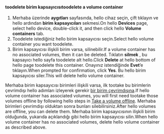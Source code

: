 <!--author=SharS last changed: 9/16/15-->

#### <a name="toodelete-a-volume-container"></a><span data-ttu-id="d94ea-101">toodelete birim kapsayıcısı</span><span class="sxs-lookup"><span data-stu-id="d94ea-101">toodelete a volume container</span></span>
1. <span data-ttu-id="d94ea-102">Merhaba üzerinde **aygıtları** sayfasında, hello cihaz seçin, çift tıklayın ve hello ardından **birim kapsayıcıları** sekmesi.</span><span class="sxs-lookup"><span data-stu-id="d94ea-102">On hello **Devices** page, select hello device, double-click it, and then click hello **Volume containers** tab.</span></span>
2. <span data-ttu-id="d94ea-103">Toodelete istediğiniz hello birim kapsayıcısı seçin.</span><span class="sxs-lookup"><span data-stu-id="d94ea-103">Select hello volume container you want toodelete.</span></span>
3. <span data-ttu-id="d94ea-104">Birim kapsayıcısı ilişkili birim varsa, silinebilir.</span><span class="sxs-lookup"><span data-stu-id="d94ea-104">If a volume container has no associated volumes, then it can be deleted.</span></span> <span data-ttu-id="d94ea-105">Tıklatın **silmek** , bu kapsayıcı hello sayfa toodelete alt hello.</span><span class="sxs-lookup"><span data-stu-id="d94ea-105">Click **Delete** at hello bottom of hello page toodelete this container.</span></span> <span data-ttu-id="d94ea-106">Onayınız istendiğinde **Evet**’e tıklayın.</span><span class="sxs-lookup"><span data-stu-id="d94ea-106">When prompted for confirmation, click **Yes**.</span></span> <span data-ttu-id="d94ea-107">Bu hello birim kapsayıcısı siler.</span><span class="sxs-lookup"><span data-stu-id="d94ea-107">This will delete hello volume container.</span></span>

<span data-ttu-id="d94ea-108">Merhaba birim kapsayıcısı birimleri ilişkili varsa, ilk tootake bu birimlerin çevrimdışı hello adımları izleyerek gerekir [bir birim çevrimdışına](../articles/storsimple/storsimple-manage-volumes.md#take-a-volume-offline).</span><span class="sxs-lookup"><span data-stu-id="d94ea-108">If hello volume container has associated volumes, you will first need tootake those volumes offline by following hello steps in [Take a volume offline](../articles/storsimple/storsimple-manage-volumes.md#take-a-volume-offline).</span></span> <span data-ttu-id="d94ea-109">Merhaba birimleri çevrimdışı olduktan sonra bunları silebilirsiniz.</span><span class="sxs-lookup"><span data-stu-id="d94ea-109">After hello volumes are offline, you can delete them.</span></span> <span data-ttu-id="d94ea-110">Merhaba birim kapsayıcısının ilişkili birim olduğunda, yukarıda açıklandığı gibi hello birim kapsayıcısı silin.</span><span class="sxs-lookup"><span data-stu-id="d94ea-110">When hello volume container has no associated volumes, delete hello volume container as described above.</span></span>

